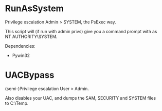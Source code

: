 RunAsSystem
======================

Privilege escalation Admin > SYSTEM, the PsExec way. 

This script will (if run with admin privs) give you a command prompt with as NT AUTHORITY\SYSTEM.

Dependencies:
 - Pywin32


UACBypass
======================

(semi-)Privilege escalation User > Admin.

Also disables your UAC, and dumps the SAM, SECURITY and SYSTEM files to C:\Temp\.
